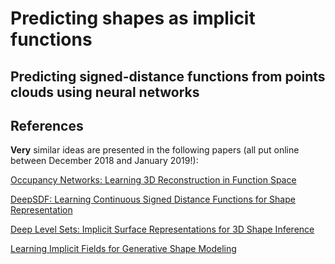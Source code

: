 # Predicting shapes as implicit functions

## Predicting signed-distance functions from points clouds using neural networks




## References

**Very** similar ideas are presented in the following papers (all put online between December 2018 and January 2019!):

[Occupancy Networks: Learning 3D Reconstruction in Function Space](https://arxiv.org/pdf/1812.03828v1.pdf)

[DeepSDF: Learning Continuous Signed Distance Functions for Shape Representation](https://arxiv.org/pdf/1901.05103.pdf)

[Deep Level Sets: Implicit Surface Representations for 3D Shape Inference](https://arxiv.org/pdf/1901.06802.pdf)

[Learning Implicit Fields for Generative Shape Modeling](https://arxiv.org/pdf/1812.02822.pdf)

